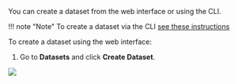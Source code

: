 You can create a dataset from the web interface or using the CLI.

!!! note "Note"
    To create a dataset via the CLI [see these instructions](/cli/datasets-create)

To create a dataset using the web interface:

1. Go to **Datasets** and click **Create Dataset**.

[![](../assets/vid/creating-datasets.gif)](https://youtu.be/BAGQtekUtxM)